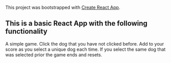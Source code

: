 This project was bootstrapped with [Create React App](https://github.com/facebook/create-react-app).

## This is a basic React App with the following functionality

A simple game.  Click the dog that you have not clicked before.  Add to your score as you select a unique dog each time.  If you select the same dog that was selected prior the game ends and resets.
